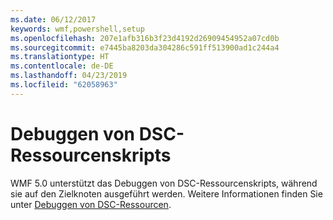 ```yaml
---
ms.date: 06/12/2017
keywords: wmf,powershell,setup
ms.openlocfilehash: 207e1afb316b3f23d4192d26909454952a07cd0b
ms.sourcegitcommit: e7445ba8203da304286c591ff513900ad1c244a4
ms.translationtype: HT
ms.contentlocale: de-DE
ms.lasthandoff: 04/23/2019
ms.locfileid: "62058963"
---
```

# <a name="dsc-resource-script-debugging"></a>Debuggen von DSC-Ressourcenskripts

WMF 5.0 unterstützt das Debuggen von DSC-Ressourcenskripts, während sie auf den Zielknoten ausgeführt werden.
Weitere Informationen finden Sie unter [Debuggen von DSC-Ressourcen](https://msdn.microsoft.com/powershell/dsc/debugresource).
